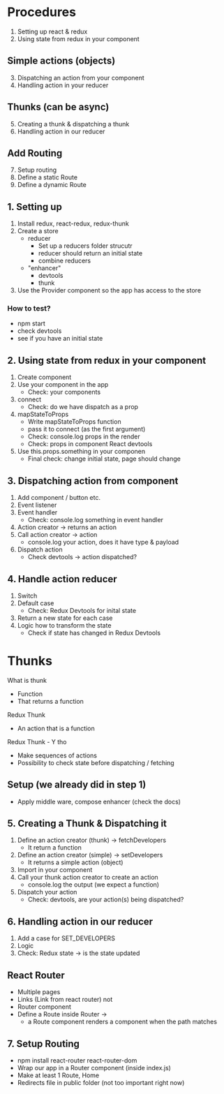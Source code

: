 # Procedures

1. Setting up react & redux
2. Using state from redux in your component

## Simple actions (objects)

3. Dispatching an action from your component
4. Handling action in your reducer

## Thunks (can be async)

5. Creating a thunk & dispatching a thunk
6. Handling action in our reducer

## Add Routing

7. Setup routing
8. Define a static Route
9. Define a dynamic Route

## 1. Setting up

1. Install redux, react-redux, redux-thunk
2. Create a store
   - reducer
     - Set up a reducers folder strucutr
     - reducer should return an initial state
     - combine reducers
   - "enhancer"
     - devtools
     - thunk
3. Use the Provider component so the app has access to the store

### How to test?

- npm start
- check devtools
- see if you have an initial state

## 2. Using state from redux in your component

1. Create component
2. Use your component in the app
   - Check: your components
3. connect
   - Check: do we have dispatch as a prop
4. mapStateToProps
   - Write mapStateToProps function
   - pass it to connect (as the first argument)
   - Check: console.log props in the render
   - Check: props in component React devtools
5. Use this.props.something in your componen
   - Final check: change initial state, page should change

## 3. Dispatching action from component

1. Add component / button etc.
2. Event listener
3. Event handler
   - Check: console.log something in event handler
4. Action creator -> returns an action
5. Call action creator -> action
   - console.log your action, does it have type & payload
6. Dispatch action
   - Check devtools -> action dispatched?

## 4. Handle action reducer

1. Switch
2. Default case
   - Check: Redux Devtools for inital state
3. Return a new state for each case
4. Logic how to transform the state
   - Check if state has changed in Redux Devtools

# Thunks

What is thunk

- Function
- That returns a function

Redux Thunk

- An action that is a function

Redux Thunk - Y tho

- Make sequences of actions
- Possibility to check state before dispatching / fetching

## Setup (we already did in step 1)

- Apply middle ware, compose enhancer (check the docs)

## 5. Creating a Thunk & Dispatching it

1. Define an action creator (thunk) -> fetchDevelopers
   - It return a function
2. Define an action creator (simple) -> setDevelopers
   - It returns a simple action (object)
3. Import in your component
4. Call your thunk action creator to create an action
   - console.log the output (we expect a function)
5. Dispatch your action
   - Check: devtools, are your action(s) being dispatched?

## 6. Handling action in our reducer

1. Add a case for SET_DEVELOPERS
2. Logic
3. Check: Redux state -> is the state updated

## React Router

- Multiple pages
- Links (Link from react router) not <a>
- Router component
- Define a Route inside Router ->
  - a Route component renders a component when the path matches

## 7. Setup Routing

- npm install react-router react-router-dom
- Wrap our app in a Router component (inside index.js)
- Make at least 1 Route, Home
- Redirects file in public folder (not too important right now)
